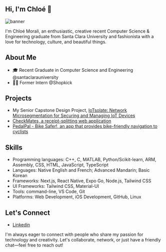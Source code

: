 ## Hi, I'm Chloé 👋

<!--
**cnmorali/cnmorali** is a ✨ _special_ ✨ repository because its `README.md` (this file) appears on your GitHub profile.

Here are some ideas to get you started:

- 🔭 I’m currently working on ...
- 🌱 I’m currently learning ...
- 👯 I’m looking to collaborate on ...
- 🤔 I’m looking for help with ...
- 💬 Ask me about ...
- 📫 How to reach me: ...
- 😄 Pronouns: ...
- ⚡ Fun fact: ...
-->
![banner](https://github.com/user-attachments/assets/797538a5-692a-40c3-8dd9-d7eedfd6de57)

I'm Chloé Morali, an enthusiastic, creative recent Computer Science & Engineering graduate from Santa Clara University and fashionista with a love for technology, culture, and beautiful things.

## About Me
- 🎓 Recent Graduate in Computer Science and Engineering @santaclarauniversity
- 🧑‍💻 Former Intern @Shopkick

## Projects
- My Senior Capstone Design Project, [IoTsolate: Network Microsegmentation for Securing and Managing IoT Devices](https://github.com/cnmorali/IoTsolate)
- [CheckMates, a receipt-splitting web application](https://github.com/lyydiakim/checkmate)
- [PedalPal - Bike Safer!, an app that provides bike-friendly navigation to cyclists](https://github.com/cnmorali/INRIX-Hack-2023)

## Skills
- Programming languages: C++, C, MATLAB, Python/Scikit-learn, ARM, Assembly, CSS, HTML, JavaScript, TypeScript
- Languages: Native English and French; Advanced Mandarin; Basic Korean
- Frameworks: Next.js, React Native, Expo Go, Node.js, Tailwind CSS
- UI Frameworks: Tailwind CSS, Material-UI
- Tools: command-line, VS Code, Git
- Platforms: Web Development, iOS Development, GitHub, Linux

## Let's Connect
- [Linkedin](https://www.linkedin.com/in/chloemorali/)

I'm always eager to connect with people who share my passion for technology and creativity. Let's collaborate, network, or just have a friendly chat—feel free to reach out!
